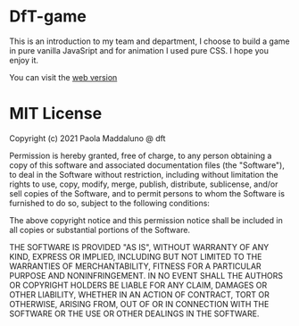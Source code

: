 # DfT-game
This is an introduction to my team and department, I choose to build a game in pure vanilla JavaSript and for animation I used pure CSS.
I hope you enjoy it.

You can visit the [web version](https://paoladmadd-dft.github.io/DfT-game/)


# MIT License

Copyright (c) 2021 Paola Maddaluno @ dft

Permission is hereby granted, free of charge, to any person obtaining a copy of this software and associated documentation files (the "Software"), to deal in the Software without restriction, including without limitation the rights to use, copy, modify, merge, publish, distribute, sublicense, and/or sell copies of the Software, and to permit persons to whom the Software is furnished to do so, subject to the following conditions:

The above copyright notice and this permission notice shall be included in all copies or substantial portions of the Software.

THE SOFTWARE IS PROVIDED "AS IS", WITHOUT WARRANTY OF ANY KIND, EXPRESS OR IMPLIED, INCLUDING BUT NOT LIMITED TO THE WARRANTIES OF MERCHANTABILITY, FITNESS FOR A PARTICULAR PURPOSE AND NONINFRINGEMENT. IN NO EVENT SHALL THE AUTHORS OR COPYRIGHT HOLDERS BE LIABLE FOR ANY CLAIM, DAMAGES OR OTHER LIABILITY, WHETHER IN AN ACTION OF CONTRACT, TORT OR OTHERWISE, ARISING FROM, OUT OF OR IN CONNECTION WITH THE SOFTWARE OR THE USE OR OTHER DEALINGS IN THE SOFTWARE.

